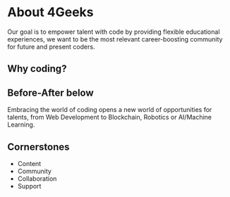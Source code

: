 # About 4Geeks

Our goal is to empower talent with code by providing flexible educational experiences, we want to be the most relevant career-boosting community for future and present coders.

## Why coding?

## Before-After below

<BeforeAfter 
    before="https://raw.githubusercontent.com/4GeeksAcademy/website-v2/master/static/images/blog/python_y_javascript.png" 
    after="https://raw.githubusercontent.com/4GeeksAcademy/website-v2/master/static/images/blog/graficas-05.jpg"
/>

Embracing the world of coding opens a new world of opportunities for talents, from Web Development to Blockchain, Robotics or AI/Machine Learning.

## Cornerstones

- Content
- Community
- Collaboration
- Support
